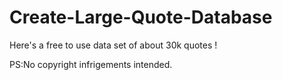 # Create-Large-Quote-Database
Here's a free to use data set of about 30k quotes !

PS:No copyright infrigements intended.
